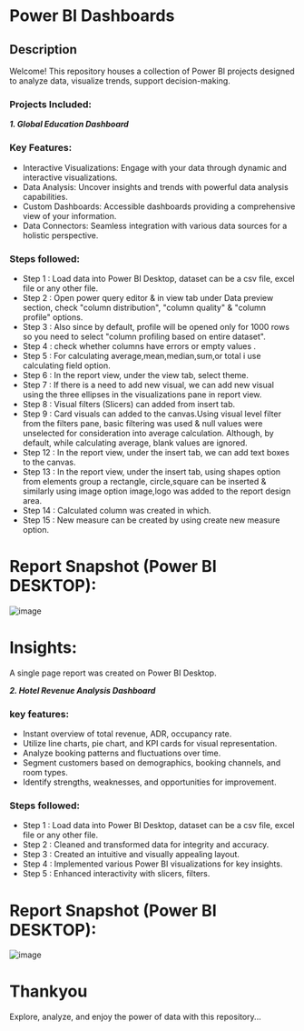 # Power BI Dashboards
## Description
Welcome! This repository houses a collection of Power BI projects designed to analyze data, visualize trends, support decision-making.
### Projects Included:

***1. Global Education Dashboard***

### Key Features:

* Interactive Visualizations: Engage with your data through dynamic and interactive visualizations.
* Data Analysis: Uncover insights and trends with powerful data analysis capabilities.
* Custom Dashboards: Accessible dashboards providing a comprehensive view of your information.
* Data Connectors: Seamless integration with various data sources for a holistic perspective.
### Steps followed:

- Step 1 : Load data into Power BI Desktop, dataset can be a csv file, excel file or any other file.
- Step 2 : Open power query editor & in view tab under Data preview section, check "column distribution", "column quality" & "column profile" options.
- Step 3 : Also since by default, profile will be opened only for 1000 rows so you need to select "column profiling based on entire dataset".
- Step 4 : check whether columns have errors or empty values .
- Step 5 : For calculating average,mean,median,sum,or total i use calculating field option.
- Step 6 : In the report view, under the view tab, select theme.
- Step 7 :  If there is a need to add new visual, we can add new visual using the three ellipses in the visualizations pane in report view. 
- Step 8 : Visual filters (Slicers) can added from insert tab.
- Step 9 : Card visuals can added to the canvas.Using visual level filter from the filters pane, basic filtering was used & null values were unselected for consideration into average calculation.
Although, by default, while calculating average, blank values are ignored.
- Step 12 : In the report view, under the insert tab, we can add text boxes to the canvas. 
- Step 13 : In the report view, under the insert tab, using shapes option from elements group a rectangle, circle,square can be inserted & similarly using image option image,logo was added to the report design area. 
- Step 14 : Calculated column was created in which.
- Step 15 : New measure can be created by using create new measure option.        
 # Report Snapshot (Power BI DESKTOP):
![image](https://github.com/Radhika190/Power-BI-Dashboards/assets/128241822/74e57f0e-5404-49f7-b166-ab0c1b207b5b)



# Insights:

A single page report was created on Power BI Desktop.

***2. Hotel Revenue Analysis Dashboard***

### key features:
* Instant overview of total revenue, ADR, occupancy rate.
* Utilize line charts, pie chart, and KPI cards for visual representation.
* Analyze booking patterns and fluctuations over time.
* Segment customers based on demographics, booking channels, and room types.
* Identify strengths, weaknesses, and opportunities for improvement.

### Steps followed:
- Step 1 : Load data into Power BI Desktop, dataset can be a csv file, excel file or any other file.
- Step 2 : Cleaned and transformed data for integrity and accuracy.
- Step 3 : Created an intuitive and visually appealing layout.
- Step 4 : Implemented various Power BI visualizations for key insights.
- Step 5 : Enhanced interactivity with slicers, filters.

# Report Snapshot (Power BI DESKTOP):
![image](https://github.com/Radhika190/Power-BI-Dashboards/assets/128241822/8f2a6383-e6bf-4831-8be5-9544fb464f4b)


# Thankyou
Explore, analyze, and enjoy the power of data with this repository...

